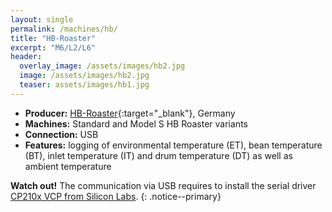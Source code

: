 ```yaml
---
layout: single
permalink: /machines/hb/
title: "HB-Roaster"
excerpt: "M6/L2/L6"
header:
  overlay_image: /assets/images/hb2.jpg
  image: /assets/images/hb2.jpg
  teaser: assets/images/hb1.jpg
---
```

* __Producer:__ [HB-Roaster](https://hb-roaster.com/){:target="_blank"}, Germany
* __Machines:__ Standard and Model S HB Roaster variants
* __Connection:__ USB
* __Features:__ logging of environmental temperature (ET), bean temperature (BT), inlet temperature (IT) and drum temperature (DT) as well as ambient temperature

**Watch out!**
The communication via USB requires to install the serial driver [CP210x VCP from Silicon Labs](https://www.silabs.com/products/development-tools/software/usb-to-uart-bridge-vcp-drivers).
{: .notice--primary}